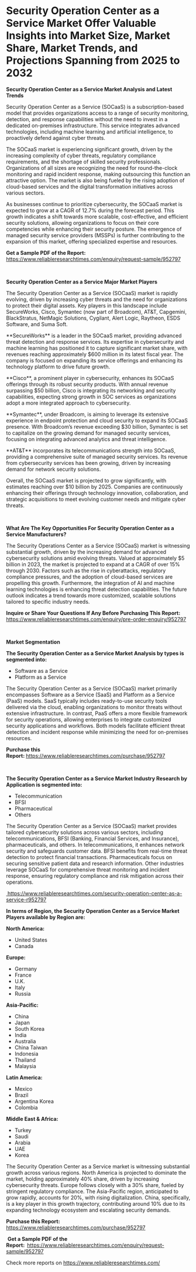 <p><h1>Security Operation Center as a Service Market Offer Valuable Insights into Market Size, Market Share, Market Trends, and Projections Spanning from 2025 to 2032</h1></p><p><strong>Security Operation Center as a Service Market Analysis and Latest Trends</strong></p>
<p><p>Security Operation Center as a Service (SOCaaS) is a subscription-based model that provides organizations access to a range of security monitoring, detection, and response capabilities without the need to invest in a dedicated on-premises infrastructure. This service integrates advanced technologies, including machine learning and artificial intelligence, to proactively defend against cyber threats.</p><p>The SOCaaS market is experiencing significant growth, driven by the increasing complexity of cyber threats, regulatory compliance requirements, and the shortage of skilled security professionals. Organizations of all sizes are recognizing the need for round-the-clock monitoring and rapid incident response, making outsourcing this function an attractive option. The market is also being fueled by the rising adoption of cloud-based services and the digital transformation initiatives across various sectors.</p><p>As businesses continue to prioritize cybersecurity, the SOCaaS market is expected to grow at a CAGR of 12.7% during the forecast period. This growth indicates a shift towards more scalable, cost-effective, and efficient security solutions, allowing organizations to focus on their core competencies while enhancing their security posture. The emergence of managed security service providers (MSSPs) is further contributing to the expansion of this market, offering specialized expertise and resources.</p></p>
<p><strong>Get a Sample PDF of the Report:&nbsp;</strong> <a href="https://www.reliableresearchtimes.com/enquiry/request-sample/952797?utm_campaign=2669&utm_medium=2&utm_source=Github&utm_content=ia&utm_term=06032025&utm_id=security-operation-center-as-a-service">https://www.reliableresearchtimes.com/enquiry/request-sample/952797</a></p>
<p>&nbsp;</p>
<p><strong>Security Operation Center as a Service Major Market Players</strong></p>
<p><p>The Security Operation Center as a Service (SOCaaS) market is rapidly evolving, driven by increasing cyber threats and the need for organizations to protect their digital assets. Key players in this landscape include SecureWorks, Cisco, Symantec (now part of Broadcom), AT&T, Capgemini, BlackStratus, NetMagic Solutions, Cygilant, Alert Logic, Raytheon, ESDS Software, and Suma Soft.</p><p>**SecureWorks** is a leader in the SOCaaS market, providing advanced threat detection and response services. Its expertise in cybersecurity and machine learning has positioned it to capture significant market share, with revenues reaching approximately $600 million in its latest fiscal year. The company is focused on expanding its service offerings and enhancing its technology platform to drive future growth.</p><p>**Cisco**, a prominent player in cybersecurity, enhances its SOCaaS offerings through its robust security products. With annual revenue surpassing $50 billion, Cisco is integrating its networking and security capabilities, expecting strong growth in SOC services as organizations adopt a more integrated approach to cybersecurity.</p><p>**Symantec**, under Broadcom, is aiming to leverage its extensive experience in endpoint protection and cloud security to expand its SOCaaS presence. With Broadcom’s revenue exceeding $30 billion, Symantec is set to capitalize on the growing demand for managed security services, focusing on integrating advanced analytics and threat intelligence.</p><p>**AT&T** incorporates its telecommunications strength into SOCaaS, providing a comprehensive suite of managed security services. Its revenue from cybersecurity services has been growing, driven by increasing demand for network security solutions.</p><p>Overall, the SOCaaS market is projected to grow significantly, with estimates reaching over $10 billion by 2025. Companies are continuously enhancing their offerings through technology innovation, collaboration, and strategic acquisitions to meet evolving customer needs and mitigate cyber threats.</p></p>
<p>&nbsp;</p>
<p><strong>What Are The Key Opportunities For Security Operation Center as a Service Manufacturers?</strong></p>
<p><p>The Security Operations Center as a Service (SOCaaS) market is witnessing substantial growth, driven by the increasing demand for advanced cybersecurity solutions amid evolving threats. Valued at approximately $5 billion in 2023, the market is projected to expand at a CAGR of over 15% through 2030. Factors such as the rise in cyberattacks, regulatory compliance pressures, and the adoption of cloud-based services are propelling this growth. Furthermore, the integration of AI and machine learning technologies is enhancing threat detection capabilities. The future outlook indicates a trend towards more customized, scalable solutions tailored to specific industry needs.</p></p>
<p><strong>Inquire or Share Your Questions If Any Before Purchasing This Report:</strong> <a href="https://www.reliableresearchtimes.com/enquiry/pre-order-enquiry/952797?utm_campaign=2669&utm_medium=2&utm_source=Github&utm_content=ia&utm_term=06032025&utm_id=security-operation-center-as-a-service">https://www.reliableresearchtimes.com/enquiry/pre-order-enquiry/952797</a></p>
<p>&nbsp;</p>
<p><strong>Market Segmentation</strong></p>
<p><strong>The Security Operation Center as a Service Market Analysis by types is segmented into:</strong></p>
<p><ul><li>Software as a Service</li><li>Platform as a Service</li></ul></p>
<p><p>The Security Operation Center as a Service (SOCaaS) market primarily encompasses Software as a Service (SaaS) and Platform as a Service (PaaS) models. SaaS typically includes ready-to-use security tools delivered via the cloud, enabling organizations to monitor threats without extensive infrastructure. In contrast, PaaS offers a more flexible framework for security operations, allowing enterprises to integrate customized security applications and workflows. Both models facilitate efficient threat detection and incident response while minimizing the need for on-premises resources.</p></p>
<p><strong>Purchase this Report:&nbsp;</strong><a href="https://www.reliableresearchtimes.com/purchase/952797?utm_campaign=2669&utm_medium=2&utm_source=Github&utm_content=ia&utm_term=06032025&utm_id=security-operation-center-as-a-service">https://www.reliableresearchtimes.com/purchase/952797</a></p>
<p>&nbsp;</p>
<p><strong>The Security Operation Center as a Service Market Industry Research by Application is segmented into:</strong></p>
<p><ul><li>Telecommunication</li><li>BFSI</li><li>Pharmaceutical</li><li>Others</li></ul></p>
<p><p>The Security Operation Center as a Service (SOCaaS) market provides tailored cybersecurity solutions across various sectors, including telecommunications, BFSI (Banking, Financial Services, and Insurance), pharmaceuticals, and others. In telecommunications, it enhances network security and safeguards customer data. BFSI benefits from real-time threat detection to protect financial transactions. Pharmaceuticals focus on securing sensitive patient data and research information. Other industries leverage SOCaaS for comprehensive threat monitoring and incident response, ensuring regulatory compliance and risk mitigation across their operations.</p></p>
<p><a href="https://www.reliableresearchtimes.com/security-operation-center-as-a-service-r952797?utm_campaign=2669&utm_medium=2&utm_source=Github&utm_content=ia&utm_term=06032025&utm_id=security-operation-center-as-a-service">&nbsp;https://www.reliableresearchtimes.com/security-operation-center-as-a-service-r952797</a></p>
<p><strong>In terms of Region, the Security Operation Center as a Service Market Players available by Region are:</strong></p>
<p>
    <p> <strong> North America: </strong>
        <ul>
            <li>United States</li>
            <li>Canada</li>
        </ul>
        </p> 
    <p> <strong> Europe: </strong>
        <ul>
            <li>Germany</li>
            <li>France</li>
            <li>U.K.</li>
            <li>Italy</li>
            <li>Russia</li>
        </ul>
        </p> 
    <p> <strong> Asia-Pacific: </strong>
        <ul>
            <li>China</li>
            <li>Japan</li>
            <li>South Korea</li>
            <li>India</li>
            <li>Australia</li>
            <li>China Taiwan</li>
            <li>Indonesia</li>
            <li>Thailand</li>
            <li>Malaysia</li>
        </ul>
        </p> 
    <p> <strong> Latin America: </strong>
        <ul>
            <li>Mexico</li>
            <li>Brazil</li>
            <li>Argentina Korea</li>
            <li>Colombia</li>
        </ul>
        </p> 
    <p> <strong> Middle East & Africa: </strong>
        <ul>
            <li>Turkey</li>
            <li>Saudi</li>
            <li>Arabia</li>
            <li>UAE</li>
            <li>Korea</li>
        </ul>
    </p>
    </p>
<p><p>The Security Operation Center as a Service market is witnessing substantial growth across various regions. North America is projected to dominate the market, holding approximately 40% share, driven by increasing cybersecurity threats. Europe follows closely with a 30% share, fueled by stringent regulatory compliance. The Asia-Pacific region, anticipated to grow rapidly, accounts for 20%, with rising digitalization. China, specifically, is a key player in this growth trajectory, contributing around 10% due to its expanding technology ecosystem and escalating security demands.</p></p>
<p><strong>Purchase this Report: </strong><a href="https://www.reliableresearchtimes.com/purchase/952797?utm_campaign=2669&utm_medium=2&utm_source=Github&utm_content=ia&utm_term=06032025&utm_id=security-operation-center-as-a-service">https://www.reliableresearchtimes.com/purchase/952797</a></p>
<p>&nbsp;<strong>Get a Sample PDF of the Report:&nbsp;&nbsp;</strong><a href="https://www.reliableresearchtimes.com/enquiry/request-sample/952797?utm_campaign=2669&utm_medium=2&utm_source=Github&utm_content=ia&utm_term=06032025&utm_id=security-operation-center-as-a-service">https://www.reliableresearchtimes.com/enquiry/request-sample/952797</a></p>
<p><strong></strong></p>
<p>Check more reports on <a href="https://www.reliableresearchtimes.com/?utm_campaign=2669&utm_medium=2&utm_source=Github&utm_content=ia&utm_term=06032025&utm_id=security-operation-center-as-a-service">https://www.reliableresearchtimes.com/</a></p>